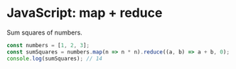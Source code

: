 # JavaScript: map + reduce
Sum squares of numbers.

```javascript
const numbers = [1, 2, 3];
const sumSquares = numbers.map(n => n * n).reduce((a, b) => a + b, 0);
console.log(sumSquares); // 14
